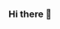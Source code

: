 ### Hi there 👋

<!--
**dylantompkins/dylantompkins** is a ✨ _special_ ✨ repository because its `README.md` (this file) appears on your GitHub profile.

![Dylan's github stats](https://github-readme-stats.vercel.app/api?username=dylantompkins&show_icons=true&theme=radical)

Here are some ideas to get you started:

- 🔭 I’m currently working on ...
- 🌱 I’m currently learning ...
- 👯 I’m looking to collaborate on ...
- 🤔 I’m looking for help with ...
- 💬 Ask me about ...
- 📫 How to reach me: ...
- 😄 Pronouns: ...
- ⚡ Fun fact: ...
-->
